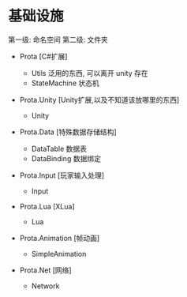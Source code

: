 # 基础设施

第一级: 命名空间
第二级: 文件夹

* Prota [C#扩展]
    * Utils 泛用的东西, 可以离开 unity 存在
    * StateMachine 状态机

* Prota.Unity [Unity扩展,以及不知道该放哪里的东西]
    * Unity

* Prota.Data [特殊数据存储结构]
    * DataTable 数据表
    * DataBinding 数据绑定

* Prota.Input [玩家输入处理]
    * Input

* Prota.Lua [XLua]
    * Lua

* Prota.Animation [帧动画]
    * SimpleAnimation
    
* Prota.Net [网络]
    * Network
